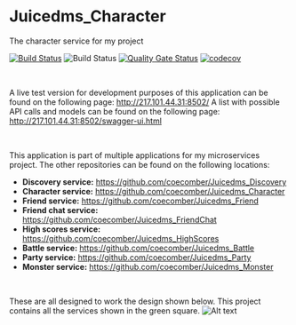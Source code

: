 # Juicedms_Character
 The character service for my project


[![Build Status](https://travis-ci.com/coecomber/Juicedms_Discovery.svg)](https://travis-ci.com/coecomber/Juicedms_Discovery) ![Build Status](https://img.shields.io/docker/cloud/build/coecomber/juicedms_character) [![Quality Gate Status](https://sonarcloud.io/api/project_badges/measure?project=coecomber_Juicedms_Character&metric=alert_status)](https://sonarcloud.io/dashboard?id=coecomber_Juicedms_Character) [![codecov](https://codecov.io/gh/coecomber/Juicedms_Character/branch/master/graph/badge.svg)](https://codecov.io/gh/coecomber/Juicedms_Character)

&nbsp;

A live test version for development purposes of this application can be found on the following page: http://217.101.44.31:8502/
A list with possible API calls and models can be found on the following page: http://217.101.44.31:8502/swagger-ui.html

&nbsp;

This application is part of multiple applications for my microservices project. The other repositories can be found on the following locations:
* **Discovery service:** https://github.com/coecomber/Juicedms_Discovery
* **Character service:** https://github.com/coecomber/Juicedms_Character
* **Friend service:** https://github.com/coecomber/Juicedms_Friend
* **Friend chat service:** https://github.com/coecomber/Juicedms_FriendChat
* **High scores service:** https://github.com/coecomber/Juicedms_HighScores
* **Battle service:** https://github.com/coecomber/Juicedms_Battle
* **Party service:** https://github.com/coecomber/Juicedms_Party
* **Monster service:** https://github.com/coecomber/Juicedms_Monster

&nbsp;

These are all designed to work the design shown below. This project contains all the services shown in the green square.
![Alt text](https://i.gyazo.com/b9ef1a53df8da2fc537f45af91791046.png "Microservices Design")
